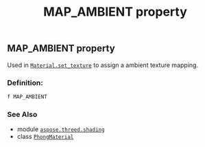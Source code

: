 ﻿---
title: MAP_AMBIENT property
second_title: Aspose.3D for Python via .NET API References
description: 
type: docs
weight: 90
url: /python-net/aspose.threed.shading/phongmaterial/map_ambient/
is_root: false
---

## MAP_AMBIENT property


Used in [`Material.set_texture`](/3d/python-net/aspose.threed.shading/material/set_texture) to assign a ambient texture mapping.
### Definition:
```python
f MAP_AMBIENT 
```

### See Also
* module [`aspose.threed.shading`](../../)
* class [`PhongMaterial`](/3d/python-net/aspose.threed.shading/phongmaterial)

